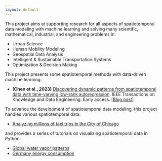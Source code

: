 ```yaml
---
layout: default
---
```

This project aims at supporting research for all aspects of spatiotemporal data modeling with machine learning and solving many scientific, mathematical, industrial, and engineering problems in:

- Urban Science
- Human Mobility Modeling
- Geospatial Data Analysis
- Intelligent & Sustainable Transportation Systems
- Optimization & Decision Making

This project presents some spatiotemporal methods with data-driven machine learning:

- **(Chen et al., 2023)** [Discovering dynamic patterns from spatiotemporal data with time-varying low-rank autoregression](https://doi.org/10.1109/TKDE.2023.3294440). IEEE Transactions on Knowledge and Data Engineering. Early access. [[Blog post](https://spatiotemporal-data.github.io/posts/time_varying_model/)]

To advance the development of spatiotemporal data modeling, this project handles various spatiotemporal data:

- [Analyzing millions of taxi trips in the City of Chicago](https://spatiotemporal-data.github.io/Chicago-mobility/taxi-data/)

and provides a series of tutorials on visualizing spatiotemporal data in Python:

- [Global water vapor patterns](https://spatiotemporal-data.github.io/climate/water-vapor/)
- [Germany energy consumption](https://spatiotemporal-data.github.io/energy/E-usage-data/)

